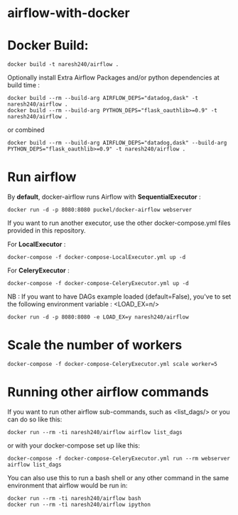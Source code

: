 # airflow-with-docker

# Docker Build:
    docker build -t naresh240/airflow .
   
  Optionally install Extra Airflow Packages and/or python dependencies at build time :
  
    docker build --rm --build-arg AIRFLOW_DEPS="datadog,dask" -t naresh240/airflow .
    docker build --rm --build-arg PYTHON_DEPS="flask_oauthlib>=0.9" -t naresh240/airflow .
  or combined
    
    docker build --rm --build-arg AIRFLOW_DEPS="datadog,dask" --build-arg PYTHON_DEPS="flask_oauthlib>=0.9" -t naresh240/airflow .
# Run airflow
  By **default**, docker-airflow runs Airflow with **SequentialExecutor** :
  
    docker run -d -p 8080:8080 puckel/docker-airflow webserver
  If you want to run another executor, use the other docker-compose.yml files provided in this repository.
  
  For **LocalExecutor** :
  
    docker-compose -f docker-compose-LocalExecutor.yml up -d
  For **CeleryExecutor** :
    
    docker-compose -f docker-compose-CeleryExecutor.yml up -d
  NB : If you want to have DAGs example loaded (default=False), you've to set the following environment variable :
  <LOAD_EX=n/>
    
    docker run -d -p 8080:8080 -e LOAD_EX=y naresh240/airflow
# Scale the number of workers
    docker-compose -f docker-compose-CeleryExecutor.yml scale worker=5
# Running other airflow commands
  If you want to run other airflow sub-commands, such as <list_dags/> or <clear/> you can do so like this:
    
    docker run --rm -ti naresh240/airflow airflow list_dags
  or with your docker-compose set up like this:
  
    docker-compose -f docker-compose-CeleryExecutor.yml run --rm webserver airflow list_dags
  You can also use this to run a bash shell or any other command in the same environment that airflow would be run in:
    
    docker run --rm -ti naresh240/airflow bash
    docker run --rm -ti naresh240/airflow ipython
